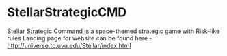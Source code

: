 # StellarStrategicCMD
Stellar Strategic Command is a space-themed strategic game with Risk-like rules
Landing page for website can be found here - http://universe.tc.uvu.edu/Stellar/index.html
